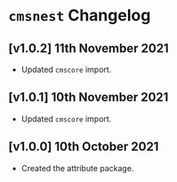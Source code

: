 # `cmsnest` Changelog

## [v1.0.2] 11th November 2021

- Updated `cmscore` import.

## [v1.0.1] 10th November 2021

- Updated `cmscore` import.

## [v1.0.0] 10th October 2021

- Created the attribute package.
